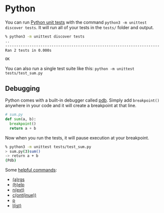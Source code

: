 # Python
You can run [Python unit tests](https://docs.python.org/3/library/unittest.html) with the command `python3 -m unittest discover tests`. It will run all of your tests in the `tests/` folder and output.

```bash
% python3 -m unittest discover tests
..
----------------------------------------------------------------------
Ran 2 tests in 0.000s

OK
```

You can also run a single test suite like this: `python -m unittest tests/test_sum.py`

## Debugging

Python comes with a built-in debugger called [pdb](https://docs.python.org/3/library/pdb.html). Simply add `breakpoint()` anywhere in your code and it will create a breakpoint at that line.

```python
# sum.py
def sum(a, b):
  breakpoint()
  return a + b
```

Now when you run the tests, it will pause execution at your breakpoint. 
```bash
% python3 -m unittest tests/test_sum.py
> sum.py(3)sum()
-> return a + b
(Pdb) 
```

Some [helpful commands](https://docs.python.org/3/library/pdb.html#debugger-commands):
- [(a)rgs](https://docs.python.org/3/library/pdb.html#pdbcommand-args)
- [(h)elp](https://docs.python.org/3/library/pdb.html#pdbcommand-help)
- [n(ext)](https://docs.python.org/3/library/pdb.html#pdbcommand-next)
- [c(ont(inue))](https://docs.python.org/3/library/pdb.html#pdbcommand-continue)
- [p](https://docs.python.org/3/library/pdb.html#pdbcommand-p)
- [l(ist)](https://docs.python.org/3/library/pdb.html#pdbcommand-list)
